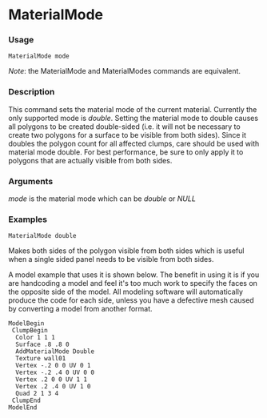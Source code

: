 # MaterialMode

### Usage
    MaterialMode mode

*Note*: the MaterialMode and MaterialModes commands are equivalent.

### Description
This command sets the material mode of the current material. Currently the only supported mode is *double*. 
Setting the material mode to double causes all polygons to be created double-sided (i.e. it will not be necessary to create two polygons for a surface to be visible from both sides).
Since it doubles the polygon count for all affected clumps, care should be used with material mode double. For best performance, be sure to only apply it to polygons that are actually visible from both sides. 
### Arguments
*mode* is the material mode which can be *double* or *NULL*
### Examples
    MaterialMode double
Makes both sides of the polygon visible from both sides which is useful when a single sided panel needs to be visible from both sides.

A model example that uses it is shown below. The benefit in using it is if you are handcoding a model and feel it's too much work to specify the faces on the opposite side of the model. All modeling software will automatically produce the code for each side, unless you have a defective mesh caused by converting a model from another format.

    ModelBegin
     ClumpBegin
      Color 1 1 1
      Surface .8 .8 0
      AddMaterialMode Double
      Texture wall01
      Vertex -.2 0 0 UV 0 1
      Vertex -.2 .4 0 UV 0 0
      Vertex .2 0 0 UV 1 1
      Vertex .2 .4 0 UV 1 0
      Quad 2 1 3 4
     ClumpEnd
    ModelEnd
